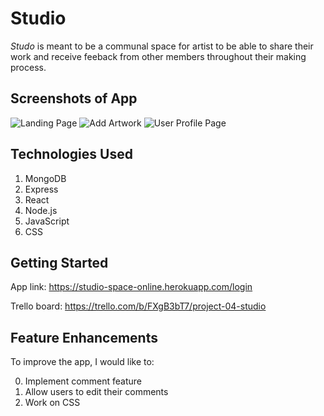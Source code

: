 # Studio

*Studo* is meant to be a communal space for artist to be able to share their work and receive feeback from other members throughout their making process.

## Screenshots of App 

![Landing Page](https://i.imgur.com/dEizX2j.png)
![Add Artwork](https://i.imgur.com/FJKDu2R.png)
![User Profile Page](https://i.imgur.com/oGSHTs5.png)


## Technologies Used
1. MongoDB
2. Express
3. React
4. Node.js
5. JavaScript
6. CSS

## Getting Started
App link: https://studio-space-online.herokuapp.com/login

Trello board: https://trello.com/b/FXgB3bT7/project-04-studio

## Feature Enhancements

 To improve the app, I would like to:
 
 0. Implement comment feature 
 1. Allow users to edit their comments
 2. Work on CSS
